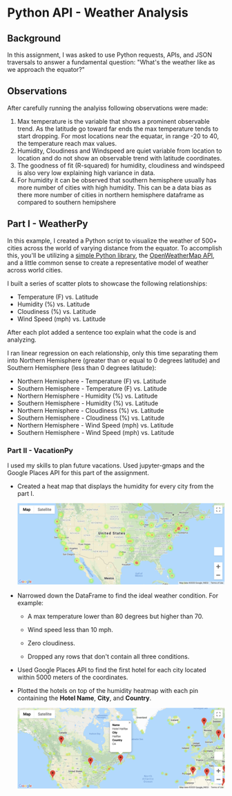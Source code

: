 # Python API - Weather Analysis

## Background
In this assignment, I was asked to use Python requests, APIs, and JSON traversals to answer a fundamental question: "What's the weather like as we approach the equator?"

## Observations
After carefully running the analyiss following observations were made:
1. Max temperature is the variable that shows a prominent observable trend. As the latitude go toward far ends the max temperature tends to start dropping. For most locations near the equatar, in range -20 to 40, the temperature reach max values.
2. Humidity, Cloudiness and Windspeed are quiet variable from location to location and do not show an observable trend with latitude coordinates.
3. The goodness of fit (R-squared) for humidity, cloudiness and windspeed is also very low explaining high variance in data.
4. For humidity it can be observed that southern hemisphere usually has more number of cities with high humidity. This can be a data bias as there more number of cities in northern hemisphere dataframe as compared to southern hemipshere

## Part I - WeatherPy

In this example, I created a Python script to visualize the weather of 500+ cities across the world of varying distance from the equator. To accomplish this, you'll be utilizing a [simple Python library](https://pypi.python.org/pypi/citipy), the [OpenWeatherMap API](https://openweathermap.org/api), and a little common sense to create a representative model of weather across world cities.

I built a series of scatter plots to showcase the following relationships:

* Temperature (F) vs. Latitude
* Humidity (%) vs. Latitude
* Cloudiness (%) vs. Latitude
* Wind Speed (mph) vs. Latitude

After each plot added a sentence too explain what the code is and analyzing.

I ran linear regression on each relationship, only this time separating them into Northern Hemisphere (greater than or equal to 0 degrees latitude) and Southern Hemisphere (less than 0 degrees latitude):

* Northern Hemisphere - Temperature (F) vs. Latitude
* Southern Hemisphere - Temperature (F) vs. Latitude
* Northern Hemisphere - Humidity (%) vs. Latitude
* Southern Hemisphere - Humidity (%) vs. Latitude
* Northern Hemisphere - Cloudiness (%) vs. Latitude
* Southern Hemisphere - Cloudiness (%) vs. Latitude
* Northern Hemisphere - Wind Speed (mph) vs. Latitude
* Southern Hemisphere - Wind Speed (mph) vs. Latitude

### Part II - VacationPy

I used my skills to plan future vacations. Used jupyter-gmaps and the Google Places API for this part of the assignment.

* Created a heat map that displays the humidity for every city from the part I.

  ![heatmap](VacationPy/Images/heat_map2.png)

* Narrowed down the DataFrame to find the ideal weather condition. For example:

  * A max temperature lower than 80 degrees but higher than 70.

  * Wind speed less than 10 mph.

  * Zero cloudiness.

  * Dropped any rows that don't contain all three conditions.

* Used Google Places API to find the first hotel for each city located within 5000 meters of the coordinates.

* Plotted the hotels on top of the humidity heatmap with each pin containing the **Hotel Name**, **City**, and **Country**.

  ![hotel map](VacationPy/Images/final_map2.png)
